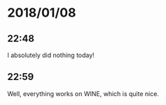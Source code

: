 # 2018/01/08

## 22:48

I absolutely did nothing today!

## 22:59

Well, everything works on WINE, which is quite nice.
